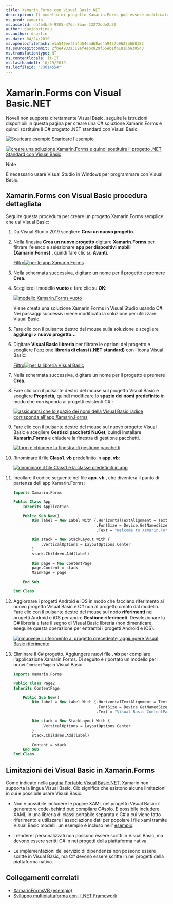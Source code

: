 ```yaml
---
title: Xamarin.Forms con Visual Basic.NET
description: Il modello di progetto Xamarin.Forms può essere modificato in modo da usare Visual Basic per l'assembly principale, consentendo di creare app per dispositivi mobili multipiattaforma usando VB.NET.
ms.prod: xamarin
ms.assetid: da4b4ba9-9205-47dc-8bae-23272ede2c50
author: davidortinau
ms.author: daortin
ms.date: 04/24/2019
ms.openlocfilehash: e1a540eef2a4d54ead68ae4a9427b0622b668182
ms.sourcegitcommit: 2fbe4932a319af4ebc829f65eb1fb1816ba305d3
ms.translationtype: HT
ms.contentlocale: it-IT
ms.lasthandoff: 10/29/2019
ms.locfileid: "73014554"
---
```

# <a name="xamarinforms-using-visual-basicnet"></a>Xamarin.Forms con Visual Basic.NET

Novell non supporta direttamente Visual Basic. seguire le istruzioni disponibili in questa pagina per creare una C# soluzione Xamarin.Forms e quindi sostituire il C# progetto .NET standard con Visual Basic.

[![Scaricare esempio](~/media/shared/download.png) Scaricare l'esempio](https://docs.microsoft.com/samples/xamarin/mobile-samples/visualbasic-xamarinformsvb/)

[![creare una soluzione Xamarin.Forms e quindi sostituire il progetto .NET Standard con Visual Basic](xamarin-forms-images/hero-sml.png)](xamarin-forms-images/hero.png#lightbox)

> [!NOTE]
> È necessario usare Visual Studio in Windows per programmare con Visual Basic.

## <a name="xamarinforms-with-visual-basic-walkthrough"></a>Xamarin.Forms con Visual Basic procedura dettagliata

Seguire questa procedura per creare un progetto Xamarin.Forms semplice che usi Visual Basic:

1. Da Visual Studio 2019 scegliere **Crea un nuovo progetto**.

2. Nella finestra **Crea un nuovo progetto** digitare **Xamarin.Forms** per filtrare l'elenco e selezionare **app per dispositivi mobili (Xamarin.Forms)** , quindi fare clic su **Avanti**.

    [Filtro![per le app Xamarin.Forms](xamarin-forms-images/02-sml.png)](xamarin-forms-images/02.png#lightbox)

3. Nella schermata successiva, digitare un nome per il progetto e premere **Crea**.

4. Scegliere il modello **vuoto** e fare clic su **OK**:

    [![modello Xamarin.Forms vuoto](xamarin-forms-images/04-sml.png)](xamarin-forms-images/04.png#lightbox)

    Viene creata una soluzione Xamarin.Forms in Visual Studio usando C#. Nei passaggi successivi viene modificata la soluzione per utilizzare Visual Basic.

5. Fare clic con il pulsante destro del mouse sulla soluzione e scegliere **aggiungi > nuovo progetto...**

6. Digitare **Visual Basic libreria** per filtrare le opzioni del progetto e scegliere l'opzione **libreria di classi (.NET standard)** con l'icona Visual Basic:

    [Filtro![per la libreria Visual Basic](xamarin-forms-images/06-sml.png)](xamarin-forms-images/06.png#lightbox)

7. Nella schermata successiva, digitare un nome per il progetto e premere **Crea**.

8. Fare clic con il pulsante destro del mouse sul progetto Visual Basic e scegliere **Proprietà**, quindi modificare lo **spazio dei nomi predefinito** in modo che corrisponda ai progetti esistenti C# :

    [![assicurarsi che lo spazio dei nomi della Visual Basic radice corrisponda all'app Xamarin.Forms](xamarin-forms-images/07a-sml.png)](xamarin-forms-images/07a.png#lightbox)

9. Fare clic con il pulsante destro del mouse sul nuovo progetto Visual Basic e scegliere **Gestisci pacchetti NuGet**, quindi installare **Xamarin.Forms** e chiudere la finestra di gestione pacchetti.

    [![form e chiudere la finestra di gestione pacchetti](xamarin-forms-images/07b-sml.png)](xamarin-forms-images/07b.png#lightbox)

10. Rinominare il file **Class1. vb** predefinito in **app. vb**:

    [![rinominare il file Class1 e la classe predefiniti in app](xamarin-forms-images/08.png)](xamarin-forms-images/08.png#lightbox)

11. Incollare il codice seguente nel file **app. vb** , che diventerà il punto di partenza dell'app Xamarin.Forms:

    ```vb
    Imports Xamarin.Forms

    Public Class App
        Inherits Application

        Public Sub New()
            Dim label = New Label With {.HorizontalTextAlignment = TextAlignment.Center,
                                        .FontSize = Device.GetNamedSize(NamedSize.Medium, GetType(Label)),
                                        .Text = "Welcome to Xamarin.Forms with Visual Basic.NET"}

            Dim stack = New StackLayout With {
                .VerticalOptions = LayoutOptions.Center
            }
            stack.Children.Add(label)

            Dim page = New ContentPage
            page.Content = stack
            MainPage = page

        End Sub

    End Class
    ```

12. Aggiornare i progetti Android e iOS in modo che facciano riferimento al nuovo progetto Visual Basic e C# non al progetto creato dal modello.
Fare clic con il pulsante destro del mouse sul nodo **riferimenti** nei progetti Android e iOS per aprire **Gestione riferimenti**. Deselezionare la C# libreria e fare il segno di Visual Basic libreria (non dimenticare, eseguire questa operazione per entrambi i progetti Android e iOS).

    [![rimuovere il riferimento al progetto precedente, aggiungere Visual Basic riferimento](xamarin-forms-images/10-sml.png)](xamarin-forms-images/10.png#lightbox)

13. Eliminare il C# progetto. Aggiungere nuovi file **. vb** per compilare l'applicazione Xamarin.Forms. Di seguito è riportato un modello per i nuovi `ContentPage`in Visual Basic:

    ```vb
    Imports Xamarin.Forms

    Public Class Page2
    Inherits ContentPage

        Public Sub New()
            Dim label = New Label With {.HorizontalTextAlignment = TextAlignment.Center,
                                        .FontSize = Device.GetNamedSize(NamedSize.Medium, GetType(Label)),
                                        .Text = "Visual Basic ContentPage"}

            Dim stack = New StackLayout With {
                .VerticalOptions = LayoutOptions.Center
            }
            stack.Children.Add(label)

            Content = stack
        End Sub
    End Class
    ```

## <a name="limitations-of-visual-basic-in-xamarinforms"></a>Limitazioni dei Visual Basic in Xamarin.Forms

Come indicato nella [pagina Portable Visual Basic.NET](~/cross-platform/platform/visual-basic/index.md), Xamarin non supporta la lingua Visual Basic. Ciò significa che esistono alcune limitazioni in cui è possibile usare Visual Basic:

- Non è possibile includere le pagine XAML nel progetto Visual Basic: il generatore code-behind può compilare C#solo. È possibile includere XAML in una libreria di classi portabile separata e C# a cui viene fatto riferimento e utilizzare l'associazione dati per popolare i file xaml tramite Visual Basic modelli. un esempio è incluso nell' [esempio](https://github.com/xamarin/mobile-samples/tree/master/VisualBasic/XamarinFormsVB/XamlPages).

- I renderer personalizzati non possono essere scritti in Visual Basic, ma devono essere scritti C# in nei progetti della piattaforma nativa.

- Le implementazioni del servizio di dipendenza non possono essere scritte in Visual Basic, ma C# devono essere scritte in nei progetti della piattaforma nativa.

## <a name="related-links"></a>Collegamenti correlati

- [XamarinFormsVB (esempio)](https://docs.microsoft.com/samples/xamarin/mobile-samples/visualbasic-xamarinformsvb/)
- [Sviluppo multipiattaforma con il .NET Framework](https://docs.microsoft.com/dotnet/standard/cross-platform/)
